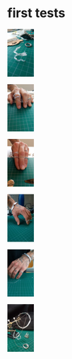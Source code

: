 # first tests

<div style="width:60px ; height:60px">

![prototype101](images-proto1/prototype1-colle-fil-snake.jpeg?raw=true)

<div>

![prototype102](images-proto1/protoype1-chaine-ouvert.jpeg)

![prototype103](images-proto1/prototype1-chaine-aie-ouch.jpeg)

![prototype104](images-proto1/protoype1-chaine-bracelet-variante-index.jpeg)

![prototype105](images-proto1/prototype1-chaine-bracelet-variante-oriculaire.jpeg)

![prototype106](images-proto1/prototype1-collection-entiere.jpeg)

